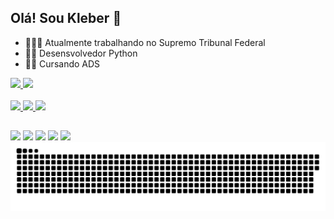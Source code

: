 ## Olá! Sou Kleber 👋


- 👨🏻‍💼 Atualmente trabalhando no Supremo Tribunal Federal
- 🧑‍💻 Desensvolvedor Python
- 👨‍💻 Cursando ADS
  
<div>
  <a href="https://beacons.ai/kleberADS4060">
  <img height="160em" src="https://github-readme-stats.vercel.app/api?username=kleberADS4060&sohw_icons=true&theme=dracula&incluede_a11_commits=true&count_private=true"/>
  <img height="160em" src="https://github-readme-stats.vercel.app/api/top-langs/?username=kleberADS4060&layout=compact&langs_count=16&theme=dracula"/>
</div>
  
<div style="display: inline_block"><br>
  <img height="50em" src="https://cdn.jsdelivr.net/gh/devicons/devicon@latest/icons/python/python-original.svg" />
  <img height="50em" src="https://cdn.jsdelivr.net/gh/devicons/devicon@latest/icons/html5/html5-original.svg" />
  <img height="50em" src="https://cdn.jsdelivr.net/gh/devicons/devicon@latest/icons/css3/css3-original.svg" />
      
</div>

##

<div>
   <a href="https://www.linkedin.com/in/kleber-nelson-b8a4336a" target="_blank"><img src="https://img.shields.io/badge/LinkedIn-0077B5?style=for-the-badge&logo=linkedin&logoColor=white" target="_blank"></a>
   <a href= "mailto:kleber.nelson12@gmail.com"><img src="https://img.shields.io/badge/Gmail-D14836?style=for-the-badge&logo=gmail&logoColor=white" target="_blank"></a>
   <a href="https://www.instagram.com/kleber_akay" target="_blank"><img src="https://img.shields.io/badge/Instagram-E4405F?style=for-the-badge&logo=instagram&logoColor=white" target="_blank"></a>
   <a href="https://www.facebook.com/kleber.nelson.3" target="_blank"><img src="https://img.shields.io/badge/Facebook-1877F2?style=for-the-badge&logo=facebook&logoColor=white" target"_blank"></a> 
   <a href="https://github.com/KleberADS4060" target="_blank"><img src="https://img.shields.io/badge/GitHub-100000?style=for-the-badge&logo=github&logoColor=white" target"_blank"></a>  

<picture>
  <source media="(prefers-color-scheme: dark)" srcset="https://raw.githubusercontent.com/KleberADS4060/KleberADS4060/output/github-contribution-grid-snake-dark.svg">
  <source media="(prefers-color-scheme: light)" srcset="https://raw.githubusercontent.com/KleberADS4060/KleberADS4060/output/github-contribution-grid-snake.svg">
  <img alt="github contribution grid snake animation" src="https://raw.githubusercontent.com/KleberADS4060/KleberADS4060/output/github-contribution-grid-snake.svg">
</picture>
  
</div>

